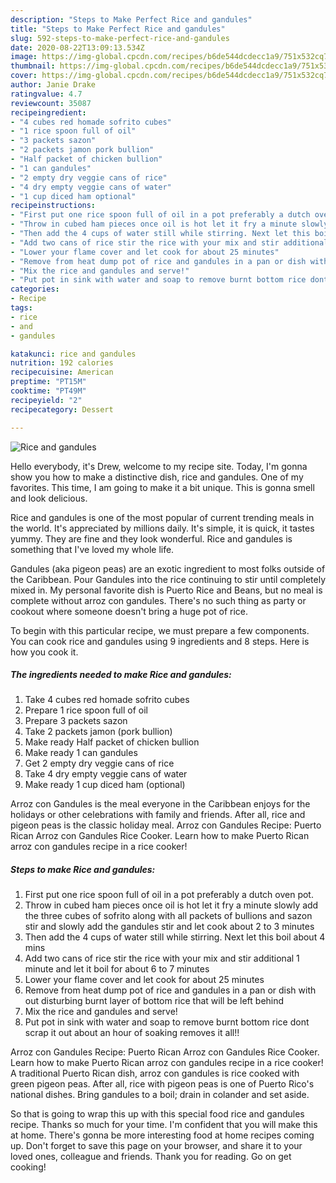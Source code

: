 ```yaml
---
description: "Steps to Make Perfect Rice and gandules"
title: "Steps to Make Perfect Rice and gandules"
slug: 592-steps-to-make-perfect-rice-and-gandules
date: 2020-08-22T13:09:13.534Z
image: https://img-global.cpcdn.com/recipes/b6de544dcdecc1a9/751x532cq70/rice-and-gandules-recipe-main-photo.jpg
thumbnail: https://img-global.cpcdn.com/recipes/b6de544dcdecc1a9/751x532cq70/rice-and-gandules-recipe-main-photo.jpg
cover: https://img-global.cpcdn.com/recipes/b6de544dcdecc1a9/751x532cq70/rice-and-gandules-recipe-main-photo.jpg
author: Janie Drake
ratingvalue: 4.7
reviewcount: 35087
recipeingredient:
- "4 cubes red homade sofrito cubes"
- "1 rice spoon full of oil"
- "3 packets sazon"
- "2 packets jamon pork bullion"
- "Half packet of chicken bullion"
- "1 can gandules"
- "2 empty dry veggie cans of rice"
- "4 dry empty veggie cans of water"
- "1 cup diced ham optional"
recipeinstructions:
- "First put one rice spoon full of oil in a pot preferably a dutch oven pot."
- "Throw in cubed ham pieces once oil is hot let it fry a minute slowly add the three cubes of sofrito along with all packets of bullions and sazon stir and slowly add the gandules stir and let cook about 2 to 3 minutes"
- "Then add the 4 cups of water still while stirring. Next let this boil about 4 mins"
- "Add two cans of rice stir the rice with your mix and stir additional 1 minute and let it boil for about 6 to 7 minutes"
- "Lower your flame cover and let cook for about 25 minutes"
- "Remove from heat dump pot of rice and gandules in a pan or dish with out disturbing burnt layer of bottom rice that will be left behind"
- "Mix the rice and gandules and serve!"
- "Put pot in sink with water and soap to remove burnt bottom rice dont scrap it out about an hour of soaking removes it all!!"
categories:
- Recipe
tags:
- rice
- and
- gandules

katakunci: rice and gandules 
nutrition: 192 calories
recipecuisine: American
preptime: "PT15M"
cooktime: "PT49M"
recipeyield: "2"
recipecategory: Dessert

---
```



![Rice and gandules](https://img-global.cpcdn.com/recipes/b6de544dcdecc1a9/751x532cq70/rice-and-gandules-recipe-main-photo.jpg)

Hello everybody, it's Drew, welcome to my recipe site. Today, I'm gonna show you how to make a distinctive dish, rice and gandules. One of my favorites. This time, I am going to make it a bit unique. This is gonna smell and look delicious.

Rice and gandules is one of the most popular of current trending meals in the world. It's appreciated by millions daily. It's simple, it is quick, it tastes yummy. They are fine and they look wonderful. Rice and gandules is something that I've loved my whole life.

Gandules (aka pigeon peas) are an exotic ingredient to most folks outside of the Caribbean. Pour Gandules into the rice continuing to stir until completely mixed in. My personal favorite dish is Puerto Rice and Beans, but no meal is complete without arroz con gandules. There&#39;s no such thing as party or cookout where someone doesn&#39;t bring a huge pot of rice.


To begin with this particular recipe, we must prepare a few components. You can cook rice and gandules using 9 ingredients and 8 steps. Here is how you cook it.

<!--inarticleads1-->

##### The ingredients needed to make Rice and gandules:

1. Take 4 cubes red homade sofrito cubes
1. Prepare 1 rice spoon full of oil
1. Prepare 3 packets sazon
1. Take 2 packets jamon (pork bullion)
1. Make ready Half packet of chicken bullion
1. Make ready 1 can gandules
1. Get 2 empty dry veggie cans of rice
1. Take 4 dry empty veggie cans of water
1. Make ready 1 cup diced ham (optional)


Arroz con Gandules is the meal everyone in the Caribbean enjoys for the holidays or other celebrations with family and friends. After all, rice and pigeon peas is the classic holiday meal. Arroz con Gandules Recipe: Puerto Rican Arroz con Gandules Rice Cooker. Learn how to make Puerto Rican arroz con gandules recipe in a rice cooker! 

<!--inarticleads2-->

##### Steps to make Rice and gandules:

1. First put one rice spoon full of oil in a pot preferably a dutch oven pot.
1. Throw in cubed ham pieces once oil is hot let it fry a minute slowly add the three cubes of sofrito along with all packets of bullions and sazon stir and slowly add the gandules stir and let cook about 2 to 3 minutes
1. Then add the 4 cups of water still while stirring. Next let this boil about 4 mins
1. Add two cans of rice stir the rice with your mix and stir additional 1 minute and let it boil for about 6 to 7 minutes
1. Lower your flame cover and let cook for about 25 minutes
1. Remove from heat dump pot of rice and gandules in a pan or dish with out disturbing burnt layer of bottom rice that will be left behind
1. Mix the rice and gandules and serve!
1. Put pot in sink with water and soap to remove burnt bottom rice dont scrap it out about an hour of soaking removes it all!!


Arroz con Gandules Recipe: Puerto Rican Arroz con Gandules Rice Cooker. Learn how to make Puerto Rican arroz con gandules recipe in a rice cooker! A traditional Puerto Rican dish, arroz con gandules is rice cooked with green pigeon peas. After all, rice with pigeon peas is one of Puerto Rico&#39;s national dishes. Bring gandules to a boil; drain in colander and set aside. 

So that is going to wrap this up with this special food rice and gandules recipe. Thanks so much for your time. I'm confident that you will make this at home. There's gonna be more interesting food at home recipes coming up. Don't forget to save this page on your browser, and share it to your loved ones, colleague and friends. Thank you for reading. Go on get cooking!
